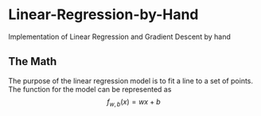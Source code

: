 # Linear-Regression-by-Hand
Implementation of Linear Regression and Gradient Descent by hand

## The Math
The purpose of the linear regression model is to fit a line to a set of points. The function for the model can be represented as
$$f_{w, b}(x) = wx + b$$
